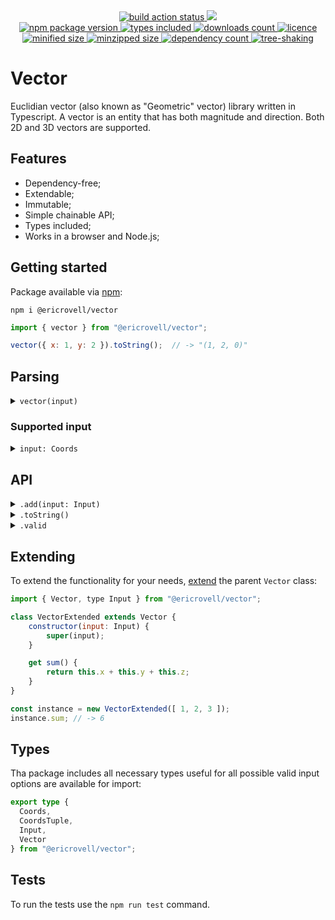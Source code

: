 <div align="center">
  <a href="https://github.com/EricRovell/vector/actions">
    <img alt="build action status" src="https://github.com/EricRovell/vector/workflows/build/badge.svg" />
  </a>
  <a href="https://codecov.io/gh/EricRovell/vector">
    <img src="https://codecov.io/gh/EricRovell/vector/branch/main/graph/badge.svg?token=OCTMR1R41W"/>
  </a>
</div>

<div align="center">
  <a href="https://www.npmjs.com/package/@ericrovell/vector">
    <img alt="npm package version" src="https://badgen.net/npm/v/@ericrovell/vector/" />
  </a>
  <a href="https://www.npmjs.com/package/@ericrovell/vector">
    <img alt="types included" src="https://badgen.net/npm/types/@ericrovell/vector/" />
  </a>
  <a href="https://www.npmjs.com/package/@ericrovell/vector">
    <img alt="downloads count" src="https://badgen.net/npm/dt/@ericrovell/vector/" />
  </a>
  <a href="https://www.npmjs.com/package/@ericrovell/vector">
    <img alt="licence" src="https://badgen.net/npm/license/@ericrovell/vector/" />
  </a>
</div>

<div align="center">
  <a href="https://bundlephobia.com/package/@ericrovell/vector">
    <img alt="minified size" src="https://badgen.net/bundlephobia/min/@ericrovell/vector/" />
  </a>
  <a href="https://bundlephobia.com/package/@ericrovell/vector">
    <img alt="minzipped size" src="https://badgen.net/bundlephobia/minzip/@ericrovell/vector/" />
  </a>
  <a href="https://bundlephobia.com/package/@ericrovell/vector">
    <img alt="dependency count" src="https://badgen.net/bundlephobia/dependency-count/@ericrovell/vector/" />
  </a>
  <a href="https://bundlephobia.com/package/@ericrovell/vector">
    <img alt="tree-shaking" src="https://badgen.net/bundlephobia/tree-shaking/@ericrovell/vector/" />
  </a>
</div>

# Vector

Euclidian vector (also known as "Geometric" vector) library written in Typescript. A vector is an entity that has both magnitude and direction. Both 2D and 3D vectors are supported.

## Features

- Dependency-free;
- Extendable;
- Immutable;
- Simple chainable API;
- Types included;
- Works in a browser and Node.js;

## Getting started

Package available via [npm](https://www.npmjs.com/package/@ericrovell/vector):

```
npm i @ericrovell/vector
```

```js
import { vector } from "@ericrovell/vector";

vector({ x: 1, y: 2 }).toString();  // -> "(1, 2, 0)"
```

## Parsing

<details>
  <summary>
    <code>vector(input)</code>
  </summary>

  Parses the given input and created a new `Vector` instance.

  ```js
  vector({ x: 1, y: 2, z: 3 }).toString();  // -> "(1, 2, 0)"
  vector([ 1, 2, 3 ]).toString();           // -> "(1, 2, 0)"
  ```
</details>

### Supported input

<details>
  <summary>
    <code>input: Coords</code>
  </summary>

  Parses the given input from `Coords` object and returns a new `Vector` instance.

  ```js
  vector({ x: 1 }).toString();               // -> "(1, 0, 0)"
  vector({ y: 2 }).toString();               // -> "(0, 2, 0)"
  vector({ z: 3 }).toString();               // -> "(0, 0, 3)"
  vector({ x: 1, y: 2 }).toString();         // -> "(1, 2, 0)"
  vector({ y: 2, z: 3 }).toString();         // -> "(0, 2, 3)"
  vector({ x: 1, z: 3 }).toString();         // -> "(1, 0, 3)"
  vector({ x: 1, y: 2, z: 3 }).toString();   // -> "(1, 2, 3)"
  ```

  The `Coords` object is considered valid if it is contains at least one of coordinate keys: `x`, `y`, or `z`.
  All missed keys defaults to zero, all extra keys are ignored.

    ```js
  vector({ x: 1, data: "hello!" }).toString();               // -> "(1, 0, 0)"
  vector({ x: 1, y: 2, z: 3, data: "hello!" }).toString();   // -> "(1, 2, 3)"
  ```
</details>

<details>
  <summary>
    <code>input: CoordsTuple</code>
  </summary>

  Parses the given input from `CoordsTuple` and returns a new `Vector` instance.

  ```js
  vector([ 1 ]).toString();         // -> "(1, 0, 0)"
  vector([ 1, 2 ]).toString();      // -> "(0, 2, 0)"
  vector([ 1, 2, 3 ]).toString();   // -> "(0, 0, 3)"
  ```

  Sparse arrays can be used to skip values, they are defaulted to zero:

  ```js
  vector([ , 2 ]).toString();     // -> "(0, 0, 0)"
  vector([ , , 3 ]).toString();   // -> "(0, 0, 3)"
  ```
</details>

## API

<details>
  <summary>
    <code>.add(input: Input)</code>
  </summary>

	Performs the addition and returns the sum as new `Vector` instance.

  ```js
  vector({ x: 1, y: 2 }).add({ x: 3, y: 4 }).toString();  // -> "(4, 6, 0)"
  vector([ 1, 2, 3 ]).add([ 4, 5, 6 ]).toString();        // -> "(5, 7, 9)"
  ```

  Another instance can be used as an input as well:

  ```js
  const a = vector({ x: 1, y: 2, z: 3 });
  const b = vector({ x: -1, y: -2, z: -3 });

  a.add(b).toString();  // -> "(0, 0, 0)"
  ```
</details>

<details>
  <summary>
    <code>.toString()</code>
  </summary>

  Returns a `Vector` string representation.

  ```js
  vector({ x: 1 }).toString();               // -> "(1, 0, 0)"
  vector({ x: 1, y: 2 }).toString();         // -> "(1, 2, 0)"
  vector({ x: 1, y: 2, z: 3 }).toString();   // -> "(1, 2, 3)"
  vector([ 1 ]).toString();                  // -> "(1, 0, 0)"
  vector([ 1, 2 ]).toString();               // -> "(0, 2, 0)"
  vector([ 1, 2, 3 ]).toString();            // -> "(0, 0, 3)"
  ```
</details>

<details>
  <summary>
    <code>.valid</code>
  </summary>

  On invalid input there is no error thrown.
  Method returns a boolean indicating whether or not a user input was valid.
  On invalid input the vector defaults to zero vector: (0, 0, 0).

  ```js
  vector([ 1, 2 ]).valid;  // -> true
  vector([ NaN ]).valid; // -> false
  vector({ x: 1, y: 2 }).valid;  // -> true
  vector({ a: 1, b: 2 }).valid; // -> false
  ```
</details>

## Extending

To extend the functionality for your needs, [extend](https://developer.mozilla.org/en-US/docs/Web/JavaScript/Reference/Classes/extends) the parent `Vector` class:

```js
import { Vector, type Input } from "@ericrovell/vector";

class VectorExtended extends Vector {
	constructor(input: Input) {
		super(input);
	}

	get sum() {
		return this.x + this.y + this.z;
	}
}

const instance = new VectorExtended([ 1, 2, 3 ]);
instance.sum; // -> 6
```

## Types

Tha package includes all necessary types useful for all possible valid input options are available for import:

```ts
export type {
  Coords,
  CoordsTuple,
  Input,
  Vector
} from "@ericrovell/vector";
```

## Tests

To run the tests use the `npm run test` command.
